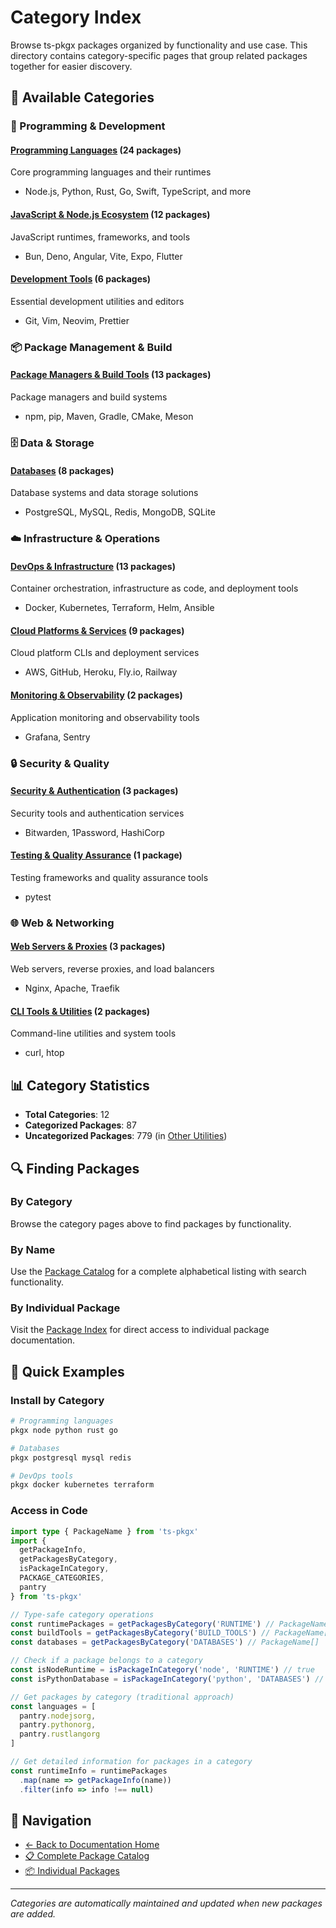 # Category Index

Browse ts-pkgx packages organized by functionality and use case. This directory contains category-specific pages that group related packages together for easier discovery.

## 📂 Available Categories

### 🔧 Programming & Development

#### [Programming Languages](./programming-languages.md) (24 packages)
Core programming languages and their runtimes
- Node.js, Python, Rust, Go, Swift, TypeScript, and more

#### [JavaScript & Node.js Ecosystem](./javascript-node-js-ecosystem.md) (12 packages)
JavaScript runtimes, frameworks, and tools
- Bun, Deno, Angular, Vite, Expo, Flutter

#### [Development Tools](./development-tools.md) (6 packages)
Essential development utilities and editors
- Git, Vim, Neovim, Prettier

### 📦 Package Management & Build

#### [Package Managers & Build Tools](./package-managers-build-tools.md) (13 packages)
Package managers and build systems
- npm, pip, Maven, Gradle, CMake, Meson

### 🗄️ Data & Storage

#### [Databases](./databases.md) (8 packages)
Database systems and data storage solutions
- PostgreSQL, MySQL, Redis, MongoDB, SQLite

### ☁️ Infrastructure & Operations

#### [DevOps & Infrastructure](./devops-infrastructure.md) (13 packages)
Container orchestration, infrastructure as code, and deployment tools
- Docker, Kubernetes, Terraform, Helm, Ansible

#### [Cloud Platforms & Services](./cloud-platforms-services.md) (9 packages)
Cloud platform CLIs and deployment services
- AWS, GitHub, Heroku, Fly.io, Railway

#### [Monitoring & Observability](./monitoring-observability.md) (2 packages)
Application monitoring and observability tools
- Grafana, Sentry

### 🔒 Security & Quality

#### [Security & Authentication](./security-authentication.md) (3 packages)
Security tools and authentication services
- Bitwarden, 1Password, HashiCorp

#### [Testing & Quality Assurance](./testing-quality-assurance.md) (1 package)
Testing frameworks and quality assurance tools
- pytest

### 🌐 Web & Networking

#### [Web Servers & Proxies](./web-servers-proxies.md) (3 packages)
Web servers, reverse proxies, and load balancers
- Nginx, Apache, Traefik

#### [CLI Tools & Utilities](./cli-tools-utilities.md) (2 packages)
Command-line utilities and system tools
- curl, htop

## 📊 Category Statistics

- **Total Categories**: 12
- **Categorized Packages**: 87
- **Uncategorized Packages**: 779 (in [Other Utilities](../package-catalog.md#other-utilities))

## 🔍 Finding Packages

### By Category
Browse the category pages above to find packages by functionality.

### By Name
Use the [Package Catalog](../package-catalog.md) for a complete alphabetical listing with search functionality.

### By Individual Package
Visit the [Package Index](../packages/) for direct access to individual package documentation.

## 🚀 Quick Examples

### Install by Category
```bash
# Programming languages
pkgx node python rust go

# Databases
pkgx postgresql mysql redis

# DevOps tools
pkgx docker kubernetes terraform
```

### Access in Code
```typescript
import type { PackageName } from 'ts-pkgx'
import {
  getPackageInfo,
  getPackagesByCategory,
  isPackageInCategory,
  PACKAGE_CATEGORIES,
  pantry
} from 'ts-pkgx'

// Type-safe category operations
const runtimePackages = getPackagesByCategory('RUNTIME') // PackageName[]
const buildTools = getPackagesByCategory('BUILD_TOOLS') // PackageName[]
const databases = getPackagesByCategory('DATABASES') // PackageName[]

// Check if a package belongs to a category
const isNodeRuntime = isPackageInCategory('node', 'RUNTIME') // true
const isPythonDatabase = isPackageInCategory('python', 'DATABASES') // false

// Get packages by category (traditional approach)
const languages = [
  pantry.nodejsorg,
  pantry.pythonorg,
  pantry.rustlangorg
]

// Get detailed information for packages in a category
const runtimeInfo = runtimePackages
  .map(name => getPackageInfo(name))
  .filter(info => info !== null)
```

## 🔗 Navigation

- [← Back to Documentation Home](../README.md)
- [📋 Complete Package Catalog](../package-catalog.md)
- [📦 Individual Packages](../packages/)

---

*Categories are automatically maintained and updated when new packages are added.*
